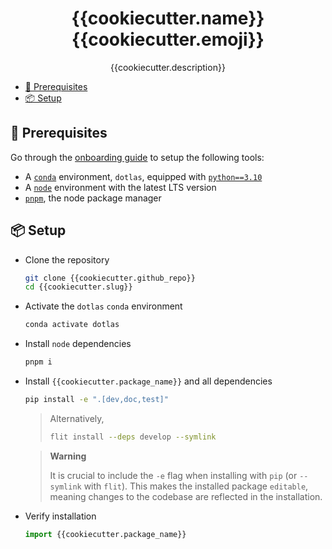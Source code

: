 <h1 align="center" style="border-bottom: none">
{{cookiecutter.name}} {{cookiecutter.emoji}}
</h1>
<p align="center">{{cookiecutter.description}}</p>

- [📓 Prerequisites](#-prerequisites)
- [📦 Setup](#-setup)

## 📓 Prerequisites

Go through the [onboarding guide](https://dotlas.atlassian.net/wiki/spaces/TECHDOTLAS/pages/22085636/Onboarding) to setup the following tools:

- A [`conda`](https://dotlas.atlassian.net/wiki/spaces/TECHDOTLAS/pages/75628545/anaconda) environment, `dotlas`, equipped with [`python==3.10`](https://dotlas.atlassian.net/wiki/spaces/TECHDOTLAS/pages/21528577/python)
- A [`node`](https://dotlas.atlassian.net/wiki/spaces/TECHDOTLAS/pages/18317411/node) environment with the latest LTS version
- [`pnpm`](https://dotlas.atlassian.net/wiki/spaces/TECHDOTLAS/pages/75595793/pnpm), the node package manager

## 📦 Setup

- Clone the repository

  ```bash
  git clone {{cookiecutter.github_repo}}
  cd {{cookiecutter.slug}}
  ```

- Activate the `dotlas` `conda` environment

  ```bash
  conda activate dotlas
  ```

- Install `node` dependencies

  ```bash
  pnpm i
  ```

- Install `{{cookiecutter.package_name}}` and all dependencies

  ```bash
  pip install -e ".[dev,doc,test]"
  ```

  > Alternatively,
  >
  > ```bash
  > flit install --deps develop --symlink
  > ```

  > **Warning**
  >
  > It is crucial to include the `-e` flag when installing with `pip` (or `--symlink` with `flit`).
  > This makes the installed package `editable`, meaning changes to the codebase are reflected in the installation.

- Verify installation

  ```python
  import {{cookiecutter.package_name}}
  ```
